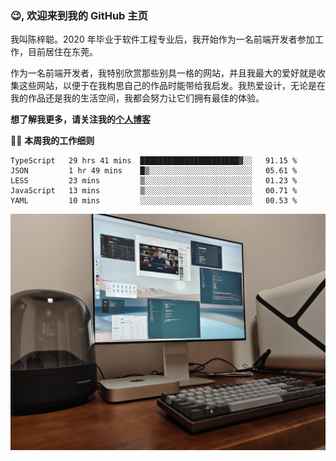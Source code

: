 ### 😉, 欢迎来到我的 GitHub 主页

我叫陈梓聪。2020 年毕业于软件工程专业后，我开始作为一名前端开发者参加工作，目前居住在东莞。

作为一名前端开发者，我特别欣赏那些别具一格的网站，并且我最大的爱好就是收集这些网站，以便于在我构思自己的作品时能带给我启发。我热爱设计，无论是在我的作品还是我的生活空间，我都会努力让它们拥有最佳的体验。

**想了解我更多，请关注我的[个人博客](https://leoku.top)**

🧑‍💻 **本周我的工作细则**
<!--START_SECTION:waka-->
```text
TypeScript   29 hrs 41 mins  ██████████████████████▓░░   91.15 % 
JSON         1 hr 49 mins    █▒░░░░░░░░░░░░░░░░░░░░░░░   05.61 % 
LESS         23 mins         ▒░░░░░░░░░░░░░░░░░░░░░░░░   01.23 % 
JavaScript   13 mins         ▒░░░░░░░░░░░░░░░░░░░░░░░░   00.71 % 
YAML         10 mins         ░░░░░░░░░░░░░░░░░░░░░░░░░   00.53 % 
```
<!--END_SECTION:waka-->

![desktop](./mine.jpg)
